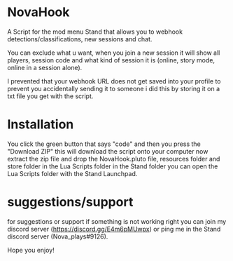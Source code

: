 # NovaHook
A Script for the mod menu Stand that allows you to webhook detections/classifications, new sessions and chat.

You can exclude what u want, when you join a new session it will show all players, session code and what kind of session it is (online, story mode, online in a session alone).

I prevented that your webhook URL does not get saved into your profile to prevent you accidentally sending it to someone i did this by storing it on a txt file you get with the script.

# Installation
You click the green button that says "code" and then you press the "Download ZIP" this will download the script onto your computer now extract the zip file and drop the NovaHook.pluto file, resources folder and store folder in the Lua Scripts folder in the Stand folder you can open the Lua Scripts folder with the Stand Launchpad.

# suggestions/support
for suggestions or support if something is not working right you can join my discord server (https://discord.gg/E4m6pMUwpx) or ping me in the Stand discord server (Nova_plays#9126).

Hope you enjoy!
